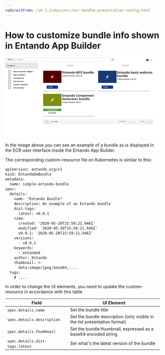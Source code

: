 ```yaml
---
redirectFrom: /v6.3.2/docs/ecr/ecr-bundle-presentation-config.html
---
```

# How to customize bundle info shown in Entando App Builder

![ECR User interface in Entando App Builder](./img/ecr-page.png)

In the image above you can see an example of a bundle as is displayed in the ECR user interface inside the Entando App Builder.

The corresponding custom-resource file on Kubernetes is similar to this:

```
apiVersion: entando.org/v1
kind: EntandoDeBundle
metadata:
  name: simple-entando-bundle
spec:
  details:
    name: "Entando Bundle"
    description: An example of an Entando bundle
    dist-tags:
      latest: v0.0.1
    time:
      created: '2020-05-20T15:59:21.946Z'
      modified: '2020-05-20T15:59:21.946Z'
      v0.0.1: '2020-05-20T15:59:21.946Z'
    versions:
      - v0.0.1
    keywords:
      - entando6
    author: Entando
    thumbnail: >-
      data:image/jpeg;base64,....
  tags:
    # ....
```

In order to change the UI elements, you need to update the custom-resource in accordance with this table

| Field                           | UI Element                                                                | 
|---------------------------------|---------------------------------------------------------------------------|
| `spec.details.name`             | Set the bundle title                                                      |
| `spec.details.description`      | Set the bundle description (only visible in the list presentation format) |
| `spec.details.thumbnail`        | Set the bundle thumbnail, expressed as a base64 encoded string            |
| `spec.details.dist-tags.latest` | Set what's the latest version of the bundle                               |